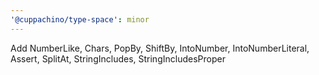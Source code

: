 ```yaml
---
'@cuppachino/type-space': minor
---
```


Add NumberLike, Chars, PopBy, ShiftBy, IntoNumber, IntoNumberLiteral, Assert, SplitAt, StringIncludes, StringIncludesProper
